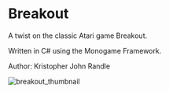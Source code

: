 # Breakout
A twist on the classic Atari game Breakout.

Written in C# using the Monogame Framework.

Author: Kristopher John Randle

![breakout_thumbnail](https://user-images.githubusercontent.com/47984645/117983027-7c49a200-b32e-11eb-9d93-19d22d9b8d7a.png)
